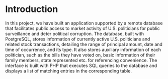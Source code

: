 # Introduction
In this project, we have built an application supported by a remote database that facilitates public access to market activity of U.S. politicians for public surveillance and deter political corruption.
The database, built with PostgreSQL, stores information of currently active U.S. politicians and related stock transactions, detailing the range of principal amount, date and time of occurrence, and its type. It also stores auxiliary information of each politician, such as the bills they have voted on, basic information of their family members, state represented etc. for referencing convenience.
The interface is built with PHP that executes SQL queries to the database and displays a list of matching entries in the corresponding table.
